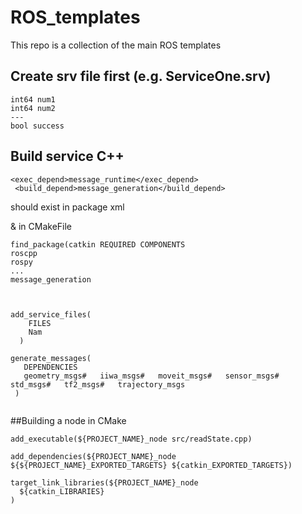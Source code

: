 # ROS_templates
This repo is a collection of the main ROS templates 
## Create srv file first (e.g. ServiceOne.srv)
```
int64 num1
int64 num2
---
bool success
```
## Build service C++
```
<exec_depend>message_runtime</exec_depend>
 <build_depend>message_generation</build_depend>
```
should exist in package xml


& in CMakeFile
```
find_package(catkin REQUIRED COMPONENTS
roscpp
rospy
...
message_generation



add_service_files(
	FILES
	Nam
  )
  
generate_messages(
   DEPENDENCIES
   geometry_msgs#   iiwa_msgs#   moveit_msgs#   sensor_msgs#   std_msgs#   tf2_msgs#   trajectory_msgs
 )
 
```


##Building a node in CMake
```
add_executable(${PROJECT_NAME}_node src/readState.cpp)

add_dependencies(${PROJECT_NAME}_node ${${PROJECT_NAME}_EXPORTED_TARGETS} ${catkin_EXPORTED_TARGETS})

target_link_libraries(${PROJECT_NAME}_node
  ${catkin_LIBRARIES}
)


```
